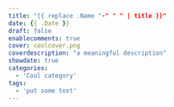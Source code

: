 ```yaml
---
title: "{{ replace .Name "-" " " | title }}"
date: {{ .Date }}
draft: false
enablecomments: true
cover: coolcover.png
coverdescription: "a meaningful description"
showdate: true
categories:
  - 'Cool category'
tags:
  - 'put some text'
---
```


